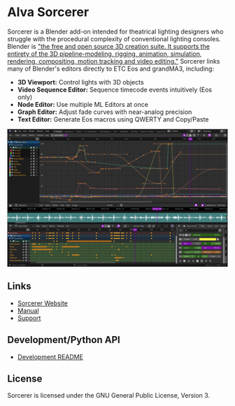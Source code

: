 <!--
Following Blender's lead on this, keeping this short and concise. Seems like a good idea
since this way, we can put all the efforts towards one place, the main website. Previously,
there were issues where the website would be up to date, but this readme was very
different and old, or the other way around. This way there is only one primary communicator 
to maintain.
-->

Alva Sorcerer
==============
Sorcerer is a Blender add-on intended for theatrical lighting designers who struggle with the procedural complexity of conventional lighting consoles. Blender is ["the free and open source 3D creation suite. It supports the entirety of the 3D pipeline-modeling, rigging, animation, simulation, rendering, compositing, motion tracking and video editing."](https://projects.blender.org/blender/blender/) Sorcerer links many of Blender's editors directly to ETC Eos and grandMA3, including:

- **3D Viewport:** Control lights with 3D objects
- **Video Sequence Editor:** Sequence timecode events intuitively (Eos only)
- **Node Editor:** Use multiple ML Editors at once
- **Graph Editor:** Adjust fade curves with near-analog precision
- **Text Editor:** Generate Eos macros using QWERTY and Copy/Paste

![Alva Sorcerer/Blender](images/alva_sorcerer_fcurves.png)

Links
-----
- [Sorcerer Website](https://sorcerer.alvatheaters.com/)
- [Manual](https://alva-sorcerer.readthedocs.io/en/latest/index.html#)
- [Support](https://sorcerer.alvatheaters.com/support)

Development/Python API
-----------------------
- [Development README](https://github.com/Alva-Theaters/Sorcerer/blob/main/maintenance/DEVELOPERS.md)

License
-------
Sorcerer is licensed under the GNU General Public License, Version 3.
